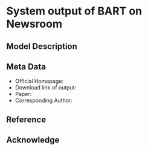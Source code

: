 # System output of BART on Newsroom


## Model Description

## Meta Data
* Official Homepage:
* Download link of output:
* Paper:
* Corresponding Author:




## Reference


## Acknowledge
